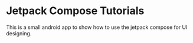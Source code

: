 # Jetpack Compose Tutorials
This is a small android app to show how to use the jetpack compose for UI designing.
